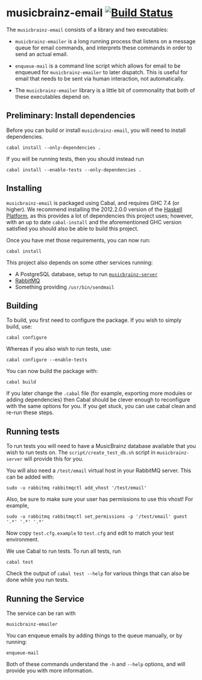 # musicbrainz-email [![Build Status](https://travis-ci.org/metabrainz/musicbrainz-email.svg?branch=master)](https://travis-ci.org/metabrainz/musicbrainz-email)

The `musicbrainz-email` consists of a library and two executables:

- `musicbrainz-emailer` is a long running process that listens on a message
  queue for email commands, and interprets these commands in order to send an
  actual email.

- `enqueue-mail` is a command line script which allows for email to be
  enqueued for `musicbrainz-emailer` to later dispatch. This is useful for
  email that needs to be sent via human interaction, not automatically.

- The `musicbrainz-emailer` library is a little bit of commonality that both
  of these executables depend on.


## Preliminary: Install dependencies

Before you can build or install `musicbrainz-email`, you will need to
install dependencies.

    cabal install --only-dependencies .

If you will be running tests, then you should instead run

    cabal install --enable-tests --only-dependencies .


## Installing

`musicbrainz-email` is packaged using Cabal, and requires GHC 7.4 (or
higher). We recommend installing the 2012.2.0.0 version of the [Haskell
Platform](http://haskell.org/platform), as this provides a lot of dependencies
this project uses; however, with an up to date `cabal-install` and the
aforementioned GHC version satisfied you should also be able to build this
project.

Once you have met those requirements, you can now run:

    cabal install

This project also depends on some other services running:

- A PostgreSQL database, setup to run [`musicbrainz-server`](http://github.com/metabrainz/musicbrainz-server)
- [RabbitMQ](http://rabbitmq.com)
- Something providing `/usr/bin/sendmail`


## Building

To build, you first need to configure the package. If you wish to simply build,
use:

    cabal configure

Whereas if you also wish to run tests, use:

    cabal configure --enable-tests

You can now build the package with:

    cabal build

If you later change the `.cabal` file (for example, exporting more modules or
adding dependencies) then Cabal should be clever enough to reconfigure with the
same options for you. If you get stuck, you can use cabal clean and re-run these
steps.


## Running tests

To run tests you will need to have a MusicBrainz database available that you
wish to run tests on. The `script/create_test_db.sh` script in
`musicbrainz-server` will provide this for you.

You will also need a `/test/email` virtual host in your RabbitMQ server. This
can be added with:

    sudo -u rabbitmq rabbitmqctl add_vhost '/test/email'

Also, be sure to make sure your user has permissions to use this vhost! For
example,

    sudo -u rabbitmq rabbitmqctl set_permissions -p '/test/email' guest '.*' '.*' '.*'

Now copy `test.cfg.example` to `test.cfg` and edit to match your test
environment.

We use Cabal to run tests. To run all tests, run

    cabal test

Check the output of `cabal test --help` for various things that can also be done
while you run tests.


## Running the Service

The service can be ran with

    musicbrainz-emailer

You can enqueue emails by adding things to the queue manually, or by running:

    enqueue-mail

Both of these commands understand the `-h` and `--help` options, and will
provide you with more information.
